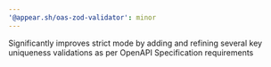 ```yaml
---
'@appear.sh/oas-zod-validator': minor
---
```


Significantly improves strict mode by adding and refining several key uniqueness validations as per OpenAPI Specification requirements
